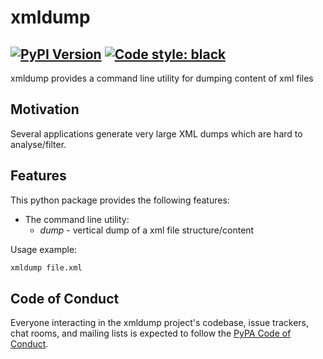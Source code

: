 # xmldump

[![PyPI Version][pypi-v-image]][pypi-v-link]
[![Code style: black](https://img.shields.io/badge/code%20style-black-000000.svg?style=flat-square)](https://github.com/ambv/black)
---

xmldump provides a command line utility for dumping content of xml files

## Motivation
Several applications generate very large XML dumps which are hard to analyse/filter.

## Features
This python package provides the following features:

- The command line utility:
    * _dump_ - vertical dump of a xml file structure/content

Usage example:
```bash
xmldump file.xml
```
## Code of Conduct

Everyone interacting in the xmldump project's codebase, issue trackers, chat
rooms, and mailing lists is expected to follow the [PyPA Code of Conduct].


[appveyor-image]: https://img.shields.io/appveyor/ci/d0ugal/CCSGroupInternational/master.svg
[appveyor-link]: https://ci.appveyor.com/project/d0ugal/CCSGroupInternational
[codecov-image]: http://codecov.io/github/CCSGroupInternational/xmldump/coverage.svg?branch=master
[codecov-link]: http://codecov.io/github/CCSGroupInternational/xmldump?branch=master
[landscape-image]: https://landscape.io/github/CCSGroupInternational/xmldump/master/landscape.svg?style=flat
[landscape-link]: https://landscape.io/github/CCSGroupInternational/xmldump/master
[pypi-v-image]: https://img.shields.io/pypi/v/xmldump.svg
[pypi-v-link]: https://pypi.org/project/xmldump/
[travis-image]: https://img.shields.io/travis/CCSGroupInternational/xmldump/master.svg
[travis-link]: https://travis-ci.org/CCSGroupInternational/xmldump

[xmldump]: https://xmldump.CCSGroupInternational.org
[PyPA Code of Conduct]: https://www.pypa.io/en/latest/code-of-conduct/
